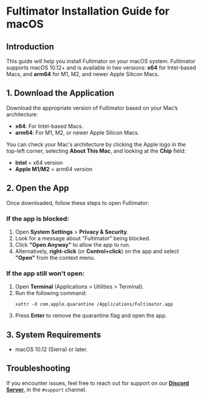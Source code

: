 # Fultimator Installation Guide for macOS

## Introduction
This guide will help you install Fultimator on your macOS system. Fultimator supports macOS 10.12+ and is available in two versions: **x64** for Intel-based Macs, and **arm64** for M1, M2, and newer Apple Silicon Macs.

## 1. Download the Application
Download the appropriate version of Fultimator based on your Mac’s architecture:

- **x64**: For Intel-based Macs.
- **arm64**: For M1, M2, or newer Apple Silicon Macs.

You can check your Mac's architecture by clicking the Apple logo in the top-left corner, selecting **About This Mac**, and looking at the **Chip** field:
- **Intel** = x64 version
- **Apple M1/M2** = arm64 version

## 2. Open the App
Once downloaded, follow these steps to open Fultimator:

### If the app is blocked:
1. Open **System Settings** > **Privacy & Security**.
2. Look for a message about "Fultimator" being blocked.
3. Click **"Open Anyway"** to allow the app to run.
4. Alternatively, **right-click** (or **Control+click**) on the app and select **"Open"** from the context menu.

### If the app still won't open:
1. Open **Terminal** (Applications > Utilities > Terminal).
2. Run the following command:
   ```
   xattr -d com.apple.quarantine /Applications/Fultimator.app
   ```
3. Press **Enter** to remove the quarantine flag and open the app.

## 3. System Requirements
- macOS 10.12 (Sierra) or later.

## Troubleshooting
If you encounter issues, feel free to reach out for support on our **[Discord Server](https://discord.gg/9yYc6R93Cd)**, in the `#support` channel.
